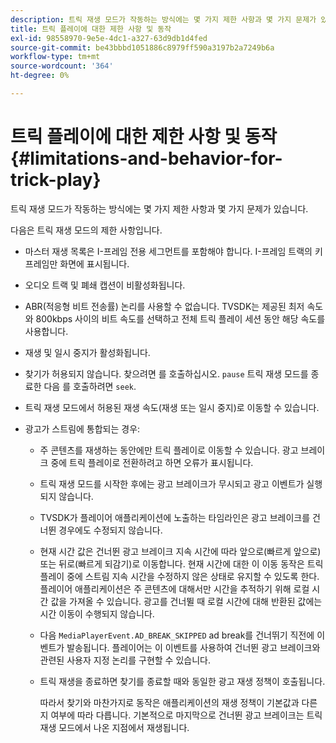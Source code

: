```yaml
---
description: 트릭 재생 모드가 작동하는 방식에는 몇 가지 제한 사항과 몇 가지 문제가 있습니다.
title: 트릭 플레이에 대한 제한 사항 및 동작
exl-id: 98558970-9e5e-4dc1-a327-63d9db1d4fed
source-git-commit: be43bbbd1051886c8979ff590a3197b2a7249b6a
workflow-type: tm+mt
source-wordcount: '364'
ht-degree: 0%

---
```


# 트릭 플레이에 대한 제한 사항 및 동작{#limitations-and-behavior-for-trick-play}

트릭 재생 모드가 작동하는 방식에는 몇 가지 제한 사항과 몇 가지 문제가 있습니다.

<!--<a id="section_8B88E281A0FA4661B4C2C70A0ABED57C"></a>-->

다음은 트릭 재생 모드의 제한 사항입니다.

* 마스터 재생 목록은 I-프레임 전용 세그먼트를 포함해야 합니다. I-프레임 트랙의 키 프레임만 화면에 표시됩니다.
* 오디오 트랙 및 폐쇄 캡션이 비활성화됩니다.
* ABR(적응형 비트 전송률) 논리를 사용할 수 없습니다. TVSDK는 제공된 최저 속도와 800kbps 사이의 비트 속도를 선택하고 전체 트릭 플레이 세션 동안 해당 속도를 사용합니다.
* 재생 및 일시 중지가 활성화됩니다.
* 찾기가 허용되지 않습니다. 찾으려면 를 호출하십시오. `pause` 트릭 재생 모드를 종료한 다음 를 호출하려면 `seek`.

* 트릭 재생 모드에서 허용된 재생 속도(재생 또는 일시 중지)로 이동할 수 있습니다.
* 광고가 스트림에 통합되는 경우:

   * 주 콘텐츠를 재생하는 동안에만 트릭 플레이로 이동할 수 있습니다. 광고 브레이크 중에 트릭 플레이로 전환하려고 하면 오류가 표시됩니다.
   * 트릭 재생 모드를 시작한 후에는 광고 브레이크가 무시되고 광고 이벤트가 실행되지 않습니다.
   * TVSDK가 플레이어 애플리케이션에 노출하는 타임라인은 광고 브레이크를 건너뛴 경우에도 수정되지 않습니다.
   * 현재 시간 값은 건너뛴 광고 브레이크 지속 시간에 따라 앞으로(빠르게 앞으로) 또는 뒤로(빠르게 되감기)로 이동합니다. 현재 시간에 대한 이 이동 동작은 트릭 플레이 중에 스트림 지속 시간을 수정하지 않은 상태로 유지할 수 있도록 한다. 플레이어 애플리케이션은 주 콘텐츠에 대해서만 시간을 추적하기 위해 로컬 시간 값을 가져올 수 있습니다. 광고를 건너뛸 때 로컬 시간에 대해 반환된 값에는 시간 이동이 수행되지 않습니다.
   * 다음 `MediaPlayerEvent.AD_BREAK_SKIPPED` ad break를 건너뛰기 직전에 이벤트가 발송됩니다. 플레이어는 이 이벤트를 사용하여 건너뛴 광고 브레이크와 관련된 사용자 지정 논리를 구현할 수 있습니다.
   * 트릭 재생을 종료하면 찾기를 종료할 때와 동일한 광고 재생 정책이 호출됩니다.

      따라서 찾기와 마찬가지로 동작은 애플리케이션의 재생 정책이 기본값과 다른지 여부에 따라 다릅니다. 기본적으로 마지막으로 건너뛴 광고 브레이크는 트릭 재생 모드에서 나온 지점에서 재생됩니다.
